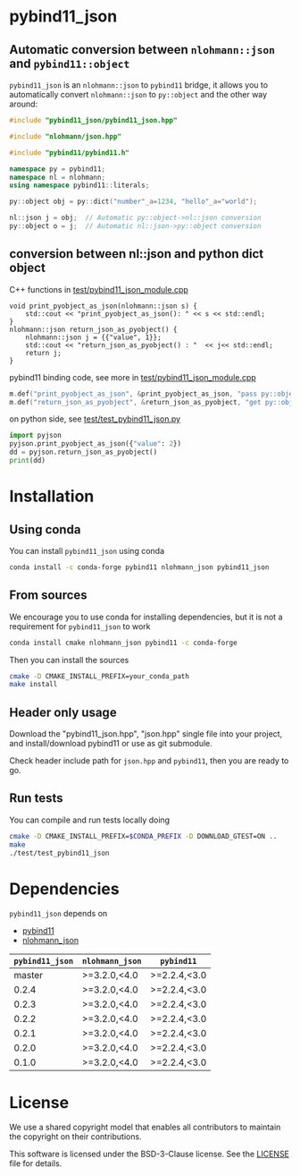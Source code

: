 # pybind11_json

## Automatic conversion between `nlohmann::json` and `pybind11::object`
`pybind11_json` is an `nlohmann::json` to `pybind11` bridge, it allows you to automatically convert `nlohmann::json` to `py::object` and the other way around:

```cpp
#include "pybind11_json/pybind11_json.hpp"

#include "nlohmann/json.hpp"

#include "pybind11/pybind11.h"

namespace py = pybind11;
namespace nl = nlohmann;
using namespace pybind11::literals;

py::object obj = py::dict("number"_a=1234, "hello"_a="world");

nl::json j = obj;  // Automatic py::object->nl::json conversion
py::object o = j;  // Automatic nl::json->py::object conversion
```

##  conversion between nl::json and python dict object

C++ functions in [test/pybind11_json_module.cpp](test/pybind11_json_module.cpp)

```
void print_pyobject_as_json(nlohmann::json s) {
    std::cout << "print_pyobject_as_json(): " << s << std::endl;
}
nlohmann::json return_json_as_pyobject() {
    nlohmann::json j = {{"value", 1}};
    std::cout << "return_json_as_pyobject() : "  << j<< std::endl;
    return j;
}
```

pybind11 binding code, see more in [test/pybind11_json_module.cpp](test/pybind11_json_module.cpp)
```cpp
m.def("print_pyobject_as_json", &print_pyobject_as_json, "pass py::object to c++");
m.def("return_json_as_pyobject", &return_json_as_pyobject, "get py::object from c++");
```

on python side, see [test/test_pybind11_json.py](test/test_pybind11_json.py)
```python
import pyjson
pyjson.print_pyobject_as_json({"value": 2})
dd = pyjson.return_json_as_pyobject()
print(dd)
```

# Installation

## Using conda

You can install `pybind11_json` using conda

```bash
conda install -c conda-forge pybind11 nlohmann_json pybind11_json
```

## From sources

We encourage you to use conda for installing dependencies, but it is not a requirement for `pybind11_json` to work

```bash
conda install cmake nlohmann_json pybind11 -c conda-forge
```

Then you can install the sources

```bash
cmake -D CMAKE_INSTALL_PREFIX=your_conda_path
make install
```

## Header only usage
Download the "pybind11_json.hpp", "json.hpp" single file into your project, and install/download pybind11 or use as git submodule.

Check header include path for `json.hpp` and `pybind11`, then you are ready to go.


## Run tests

You can compile and run tests locally doing

```bash
cmake -D CMAKE_INSTALL_PREFIX=$CONDA_PREFIX -D DOWNLOAD_GTEST=ON ..
make
./test/test_pybind11_json
```

# Dependencies

``pybind11_json`` depends on

 - [pybind11](https://github.com/pybind/pybind11)
 - [nlohmann_json](https://github.com/nlohmann/json)


| `pybind11_json`| `nlohmann_json` | `pybind11`      |
|----------------|-----------------|-----------------|
|  master        | >=3.2.0,<4.0    | >=2.2.4,<3.0    |
|  0.2.4         | >=3.2.0,<4.0    | >=2.2.4,<3.0    |
|  0.2.3         | >=3.2.0,<4.0    | >=2.2.4,<3.0    |
|  0.2.2         | >=3.2.0,<4.0    | >=2.2.4,<3.0    |
|  0.2.1         | >=3.2.0,<4.0    | >=2.2.4,<3.0    |
|  0.2.0         | >=3.2.0,<4.0    | >=2.2.4,<3.0    |
|  0.1.0         | >=3.2.0,<4.0    | >=2.2.4,<3.0    |


# License

We use a shared copyright model that enables all contributors to maintain the
copyright on their contributions.

This software is licensed under the BSD-3-Clause license. See the [LICENSE](LICENSE) file for details.
